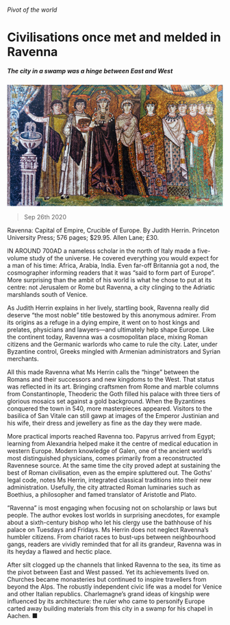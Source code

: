 ###### Pivot of the world

# Civilisations once met and melded in Ravenna 

##### The city in a swamp was a hinge between East and West 

![image](images/20200926_BKP506.jpg) 

> Sep 26th 2020 

Ravenna: Capital of Empire, Crucible of Europe. By Judith Herrin. Princeton University Press; 576 pages; $29.95. Allen Lane; £30.

IN AROUND 700AD a nameless scholar in the north of Italy made a five-volume study of the universe. He covered everything you would expect for a man of his time: Africa, Arabia, India. Even far-off Britannia got a nod, the cosmographer informing readers that it was “said to form part of Europe”. More surprising than the ambit of his world is what he chose to put at its centre: not Jerusalem or Rome but Ravenna, a city clinging to the Adriatic marshlands south of Venice.


As Judith Herrin explains in her lively, startling book, Ravenna really did deserve “the most noble” title bestowed by this anonymous admirer. From its origins as a refuge in a dying empire, it went on to host kings and prelates, physicians and lawyers—and ultimately help shape Europe. Like the continent today, Ravenna was a cosmopolitan place, mixing Roman citizens and the Germanic warlords who came to rule the city. Later, under Byzantine control, Greeks mingled with Armenian administrators and Syrian merchants.

All this made Ravenna what Ms Herrin calls the “hinge” between the Romans and their successors and new kingdoms to the West. That status was reflected in its art. Bringing craftsmen from Rome and marble columns from Constantinople, Theoderic the Goth filled his palace with three tiers of glorious mosaics set against a gold background. When the Byzantines conquered the town in 540, more masterpieces appeared. Visitors to the basilica of San Vitale can still gawp at images of the Emperor Justinian and his wife, their dress and jewellery as fine as the day they were made.

More practical imports reached Ravenna too. Papyrus arrived from Egypt; learning from Alexandria helped make it the centre of medical education in western Europe. Modern knowledge of Galen, one of the ancient world’s most distinguished physicians, comes primarily from a reconstructed Ravennese source. At the same time the city proved adept at sustaining the best of Roman civilisation, even as the empire spluttered out. The Goths’ legal code, notes Ms Herrin, integrated classical traditions into their new administration. Usefully, the city attracted Roman luminaries such as Boethius, a philosopher and famed translator of Aristotle and Plato.

“Ravenna” is most engaging when focusing not on scholarship or laws but people. The author evokes lost worlds in surprising anecdotes, for example about a sixth-century bishop who let his clergy use the bathhouse of his palace on Tuesdays and Fridays. Ms Herrin does not neglect Ravenna’s humbler citizens. From chariot races to bust-ups between neighbourhood gangs, readers are vividly reminded that for all its grandeur, Ravenna was in its heyday a flawed and hectic place.

After silt clogged up the channels that linked Ravenna to the sea, its time as the pivot between East and West passed. Yet its achievements lived on. Churches became monasteries but continued to inspire travellers from beyond the Alps. The robustly independent civic life was a model for Venice and other Italian republics. Charlemagne’s grand ideas of kingship were influenced by its architecture: the ruler who came to personify Europe carted away building materials from this city in a swamp for his chapel in Aachen. ■

